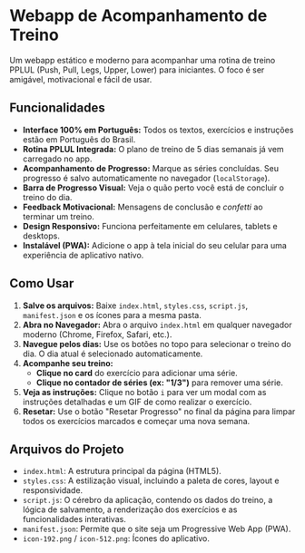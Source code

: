 # Webapp de Acompanhamento de Treino

Um webapp estático e moderno para acompanhar uma rotina de treino PPLUL (Push, Pull, Legs, Upper, Lower) para iniciantes. O foco é ser amigável, motivacional e fácil de usar.

## Funcionalidades

-   **Interface 100% em Português:** Todos os textos, exercícios e instruções estão em Português do Brasil.
-   **Rotina PPLUL Integrada:** O plano de treino de 5 dias semanais já vem carregado no app.
-   **Acompanhamento de Progresso:** Marque as séries concluídas. Seu progresso é salvo automaticamente no navegador (`localStorage`).
-   **Barra de Progresso Visual:** Veja o quão perto você está de concluir o treino do dia.
-   **Feedback Motivacional:** Mensagens de conclusão e *confetti* ao terminar um treino.
-   **Design Responsivo:** Funciona perfeitamente em celulares, tablets e desktops.
-   **Instalável (PWA):** Adicione o app à tela inicial do seu celular para uma experiência de aplicativo nativo.

## Como Usar

1.  **Salve os arquivos:** Baixe `index.html`, `styles.css`, `script.js`, `manifest.json` e os ícones para a mesma pasta.
2.  **Abra no Navegador:** Abra o arquivo `index.html` em qualquer navegador moderno (Chrome, Firefox, Safari, etc.).
3.  **Navegue pelos dias:** Use os botões no topo para selecionar o treino do dia. O dia atual é selecionado automaticamente.
4.  **Acompanhe seu treino:**
    * **Clique no card** do exercício para adicionar uma série.
    * **Clique no contador de séries (ex: "1/3")** para remover uma série.
5.  **Veja as instruções:** Clique no botão `i` para ver um modal com as instruções detalhadas e um GIF de como realizar o exercício.
6.  **Resetar:** Use o botão "Resetar Progresso" no final da página para limpar todos os exercícios marcados e começar uma nova semana.

## Arquivos do Projeto

-   `index.html`: A estrutura principal da página (HTML5).
-   `styles.css`: A estilização visual, incluindo a paleta de cores, layout e responsividade.
-   `script.js`: O cérebro da aplicação, contendo os dados do treino, a lógica de salvamento, a renderização dos exercícios e as funcionalidades interativas.
-   `manifest.json`: Permite que o site seja um Progressive Web App (PWA).
-   `icon-192.png` / `icon-512.png`: Ícones do aplicativo.
